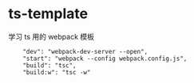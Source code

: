 # ts-template

学习 ts 用的 webpack 模板

```
    "dev": "webpack-dev-server --open",
    "start": "webpack --config webpack.config.js",
    "build": "tsc",
    "build:w": "tsc -w"
```
